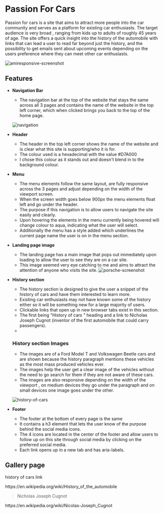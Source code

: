 # Passion For Cars

Passion for cars is a site that aims to attract more people into the car community and serves as a platform for existing car enthusiasts. The target audience is very broad , ranging from kids up to adults of roughly 45 years of age. The site offers a quick insight into the history of the automobile with links that can lead a user to read far beyond just the history, and the possibility to get emails sent about upcoming events depending on the users preference where they can meet other car enthusiasts.

   ![amiresponsive-screenshot](https://user-images.githubusercontent.com/97538312/162216382-1689c6d6-5645-4d0e-be8e-bec141827149.jpg)


## Features
- __Navigation Bar__
  
  - The navigation bar at the top of the website that stays the same across all 3 pages and contains the name of the website in the top left corner,
  which when clicked brings you back to the top of the home page.
   
   ![navigation](https://user-images.githubusercontent.com/97538312/162248981-ce35de63-53a0-4f70-ab70-3d4a750cbac1.jpg)

- __Header__
  - The header in the top left corner shows the name of the website and is clear what this site is supporting/who it is for.
  - The colour used is a hexadecimal with the value #D7A000
  - I chose this colour as it stands out and doesn't blend in to the background colour.

- __Menu__
  - The menu elements follow the same layout, are fully responsive across the 3 pages and adjust depending on the width of the viewport screen.
  - When the screen width goes below 900px the menu elements float left and go under the header.
  - The purpose if this navigation is to allow users to navigate the site easily and clearly.
  - Upon hovering the elements in the menu currently being hovered will change colour to aqua, indicating what the user will select.
  - Additionally the menu has a style added which underlines the current page name the user is on in the menu section.
        
   
   
 - __Landing page image__

   - The landing page has a main image that pops out immediately upon loading to allow the user to see they are on a car site.
   - This image seemed very eye catching to me and aims to attract the attention of anyone who visits the site.
    ![porsche-screenshot](https://user-images.githubusercontent.com/97538312/162434837-c1221453-4a64-4251-a69d-4ff9b6f84e5c.jpg)
    
- __History section__
   - The history section is designed to give the user a snippet of the history of cars and have them interested to learn more. 
   - Existing car enthusiasts may not have known some of the history either so it will be something new for a large majority of users.
   - Clickable links that open up in new browser tabs exist in this section.
   - The first being "History of cars " heading and a link to Nicholas Joseph Cugnot (inventor of the first automobile that could carry passengers).
   - 
   ### History section Images
   - The images are of a Ford Model T and Volkswagen Beetle cars and are shown because the history paragraph mentions these vehicles as the most mass produced vehicles ever.
   - The images help the user get a clear image of the vehicles without the need to go search for them if they are not aware of these cars.
   - The images are also responsive depending on the width of the viewport , on medium devices they go under the paragraph and on small devices one image goes under the other.
   
   ![history-of-cars](https://user-images.githubusercontent.com/97538312/162568139-ba18e9f8-8c98-4d17-a225-a53d21d01c0c.jpg)

- __Footer__
   - The footer at the bottom of every page is the same 
   - It contains a h3 element that lets the user know of the purpose behind the social media icons.
   - The 4 icons are located in the center of the footer and allow users to follow up on this site through social media by clicking on the preferred social media.
   - Each link opens up in a new tab and has aria-labels.
 
## Gallery page

    

history of cars link
<p>https://en.wikipedia.org/wiki/History_of_the_automobile</p>

>Nicholas Joseph Cugnot
<p>https://en.wikipedia.org/wiki/Nicolas-Joseph_Cugnot</p>
